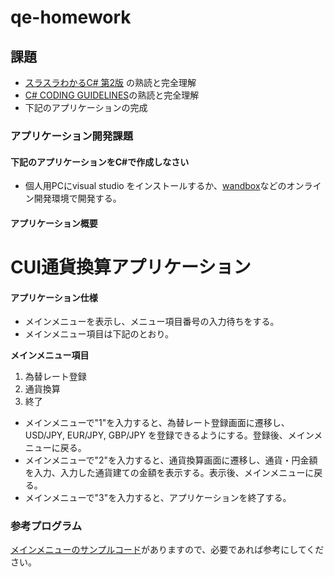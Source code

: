 # qe-homework

## 課題
* [スラスラわかるC# 第2版](https://www.amazon.co.jp/%E3%82%B9%E3%83%A9%E3%82%B9%E3%83%A9%E3%82%8F%E3%81%8B%E3%82%8BC-%E7%AC%AC2%E7%89%88-%E4%BA%94%E5%8D%81%E5%B5%90-%E7%A5%90%E8%B2%B4/dp/4798154636) の熟読と完全理解
* [C# CODING GUIDELINES](https://qiita.com/Ted-HM/items/67eddbe36b88bf2d441d)の熟読と完全理解
* 下記のアプリケーションの完成

### アプリケーション開発課題
#### 下記のアプリケーションをC#で作成しなさい
* 個人用PCにvisual studio をインストールするか、[wandbox](https://wandbox.org/)などのオンライン開発環境で開発する。
#### アプリケーション概要
# CUI通貨換算アプリケーション
#### アプリケーション仕様
* メインメニューを表示し、メニュー項目番号の入力待ちをする。
* メインメニュー項目は下記のとおり。

**メインメニュー項目**
1. 為替レート登録
1. 通貨換算
1. 終了

* メインメニューで"1"を入力すると、為替レート登録画面に遷移し、USD/JPY, EUR/JPY, GBP/JPY を登録できるようにする。登録後、メインメニューに戻る。
* メインメニューで"2"を入力すると、通貨換算画面に遷移し、通貨・円金額を入力、入力した通貨建ての金額を表示する。表示後、メインメニューに戻る。
* メインメニューで"3"を入力すると、アプリケーションを終了する。

### 参考プログラム
[メインメニューのサンプルコード](https://wandbox.org/permlink/hpW6vxMh7rDPCjlI)がありますので、必要であれば参考にしてください。
